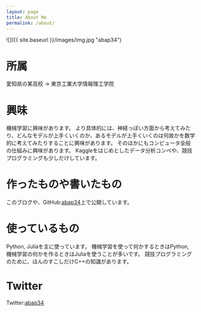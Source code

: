 ```yaml
---
layout: page
title: About Me
permalink: /about/
---
```



![]({{ site.baseurl }}/images/img.jpg "abap34")

# 所属

愛知県の某高校 -> 東京工業大学情報理工学院

# 興味

機械学習に興味があります。
より具体的には、神経っぽい方面から考えてみたり、どんなモデルが上手くいくのか、あるモデルが上手くいくのは何故かを数学的に考えてみたりすることに興味があります。
そのほかにもコンピュータ全般の仕組みに興味があります。
Kaggleをはじめとしたデータ分析コンペや、競技プログラミングも少しだけしています。


# 作ったものや書いたもの

このブログや、GitHub:[abap34](https://github.com/abap34)上で公開しています。

# 使っているもの

Python, Juliaを主に使っています。
機械学習を使って何かするときはPython, 機械学習の何かを作るときはJuliaを使うことが多いです。
競技プログラミングのために、ほんのすこしだけC++の知識があります。

# Twitter

Twitter:[abap34](https://twitter.com/abap34)

